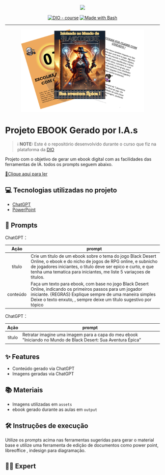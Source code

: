 <p align="center">
    <img width="100" src=".github/assets/banner.png">
</p>


<p align="center">
<a href="https://dio.me/"><img src="https://img.shields.io/badge/DIO-Course-28DA77?logo=youtube" alt="DIO - course"></a>
<a href="https://www.gnu.org/software/bash/" title="Go to Bash homepage"><img src="https://img.shields.io/badge/Prompt-Project-blue?logo=gnu-bash&amp;logoColor=white" alt="Made with Bash"></a></p>

-------


<p align="center">
<img 
    src="./assets/cover2.png"
    width="400"  
/>
</p>

# Projeto EBOOK Gerado por I.A.s


 > ℹ️ **NOTE:** Este é o repositório desenvolvido durante o curso que fiz na plataforma da [DIO](https://dio.me)

Projeto com o objetivo de gerar um ebook digital com as facilidades das ferramentas de IA. todos os prompts
seguem abaixo.

<a href="output/Ebook - Black Desert.pdf" title="View PDF now"> 📕Clique aqui para ler</a>
## 💻 Tecnologias utilizadas no projeto

- [ChatGPT](https://chat.openai.com/) 
- [PowerPoint](https://www.microsoft.com/en/microsoft-365/powerpoint)

## 🧠 Prompts


ChatGPT：

|   Ação   | prompt                                                                                                                                                                                                                                                                         |
| :------: | ------------------------------------------------------------------------------------------------------------------------------------------------------------------------------------------------------------------------------------------------------------------------------ |
|  título  | Crie um titulo de um ebook sobre o tema do jogo Black Desert Online, o ebook e do nicho de jogos de RPG online, e subnicho de jogadores iniciantes, o titulo deve ser epico e curto, e que tenha uma tematica para iniciantes, me liste 5 variaçoes de titulos.                                                        |
| conteúdo | Faça um texto para ebook, com base no jogo Black Desert Online, indicando os primeiros passos para um jogador iniciante. {REGRAS} Explique sempre de uma maneira simples Deixe o texto enxuto,  , sempre deixe um título sugestivo por tópico |


ChatGPT：

|  Ação  | prompt                                                                                 |
| :----: | -------------------------------------------------------------------------------------- |
| título | Retratar imagine uma imagem para a capa do meu ebook "Iniciando no Mundo de Black Desert: Sua Aventura Épica" |

## ✨ Features

- Conteúdo gerado via ChatGPT
- Imagens geradas via ChatGPT

## 📚 Materiais

- Imagens utilizadas em `assets`
- ebook gerado durante as aulas em `output`

## 🛠️ Instruções de execução

Utilize os prompts acima nas ferramentas sugeridas para gerar o material base e utilize uma ferramenta de edição de documentos como power point, libreoffice , indesign para diagramação.

## 👨‍💻 Expert


